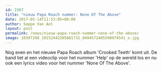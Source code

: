 ```yaml
---
id: 2367
title: "nieuw Papa Roach nummer: None Of The Above"
date: 2017-05-14T11:53:05+00:00
author: Seppe Van Ael
layout: post
permalink: /news/nieuw-papa-roach-nummer-none-of-the-above/
image: 10397298_10152442205801731_8494572405598974541_o.jpg
---
```

Nog even en het nieuwe Papa Roach album 'Crooked Teeth' komt uit. De band liet al een videoclip voor het nummer 'Help' op de wereld los en nu ook een lyrics video voor het nummer 'None Of The Above'.

&nbsp;